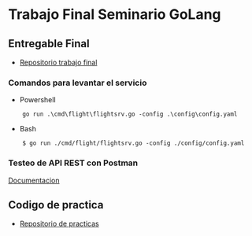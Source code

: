 # Trabajo Final Seminario GoLang

## Entregable Final
- [Repositorio trabajo final](https://www.github.com/javierlopez987/seminarioGoLang)

### Comandos para levantar el servicio
- Powershell
```
    go run .\cmd\flight\flightsrv.go -config .\config\config.yaml
```
- Bash
```
    $ go run ./cmd/flight/flightsrv.go -config ./config/config.yaml
```

### Testeo de API REST con Postman
[Documentacion](./test/seminarioGoLang.postman_collection_v1.3.json)

## Codigo de practica
- [Repositorio de practicas](https://www.github.com/javierlopez987/goLang)